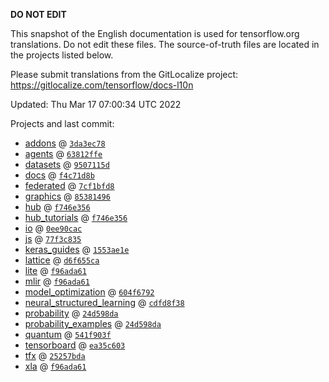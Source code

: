 __DO NOT EDIT__

This snapshot of the English documentation is used for tensorflow.org
translations. Do not edit these files. The source-of-truth files are located in
the projects listed below.

Please submit translations from the GitLocalize project: https://gitlocalize.com/tensorflow/docs-l10n

Updated: Thu Mar 17 07:00:34 UTC 2022

Projects and last commit:

- [addons](https://github.com/tensorflow/addons/tree/master/docs) @ <a href='https://github.com/tensorflow/addons/commit/3da3ec787283def1c5a63fbfd3d19cedf84d7e66'><code>3da3ec78</code></a>
- [agents](https://github.com/tensorflow/agents/tree/master/docs) @ <a href='https://github.com/tensorflow/agents/commit/63812ffee6e2622bbda595f37342053cd628495c'><code>63812ffe</code></a>
- [datasets](https://github.com/tensorflow/datasets/tree/master/docs) @ <a href='https://github.com/tensorflow/datasets/commit/9507115db943a48a3e5008605162ad6a15a230b0'><code>9507115d</code></a>
- [docs](https://github.com/tensorflow/docs/tree/master/site/en) @ <a href='https://github.com/tensorflow/docs/commit/f4c71d8b0106d203807670bf01a4599b5f7816f2'><code>f4c71d8b</code></a>
- [federated](https://github.com/tensorflow/federated/tree/main/docs) @ <a href='https://github.com/tensorflow/federated/commit/7cf1bfd8ba8e4caa8662a9e5dc6564f17cda7d60'><code>7cf1bfd8</code></a>
- [graphics](https://github.com/tensorflow/graphics/tree/master/tensorflow_graphics/g3doc) @ <a href='https://github.com/tensorflow/graphics/commit/8538149623c1d4508df52df60d48fb8b880b5fab'><code>85381496</code></a>
- [hub](https://github.com/tensorflow/hub/tree/master/docs) @ <a href='https://github.com/tensorflow/hub/commit/f746e3564159f500327da8d112fa50aa47c2fefd'><code>f746e356</code></a>
- [hub_tutorials](https://github.com/tensorflow/hub/tree/master/examples/colab) @ <a href='https://github.com/tensorflow/hub/commit/f746e3564159f500327da8d112fa50aa47c2fefd'><code>f746e356</code></a>
- [io](https://github.com/tensorflow/io/tree/master/docs) @ <a href='https://github.com/tensorflow/io/commit/0ee90cac06c25888ce238ee963201e727b75f7ea'><code>0ee90cac</code></a>
- [js](https://github.com/tensorflow/tfjs-website/tree/master/docs) @ <a href='https://github.com/tensorflow/tfjs-website/commit/77f3c835c080c051afc2f5899ba0645c05538382'><code>77f3c835</code></a>
- [keras_guides](https://github.com/tensorflow/docs/tree/snapshot-keras/site/en/guide/keras) @ <a href='https://github.com/tensorflow/docs/commit/1553ae1e4a149be71703e2ee60173b3d1e0e8c00'><code>1553ae1e</code></a>
- [lattice](https://github.com/tensorflow/lattice/tree/master/docs) @ <a href='https://github.com/tensorflow/lattice/commit/d6f655ca11523bdf38a431a386bb7c0f9dc7aacb'><code>d6f655ca</code></a>
- [lite](https://github.com/tensorflow/tensorflow/tree/master/tensorflow/lite/g3doc) @ <a href='https://github.com/tensorflow/tensorflow/commit/f96ada61b1c35b983bfa622f7bca92f55386e54d'><code>f96ada61</code></a>
- [mlir](https://github.com/tensorflow/tensorflow/tree/master/tensorflow/compiler/mlir/g3doc) @ <a href='https://github.com/tensorflow/tensorflow/commit/f96ada61b1c35b983bfa622f7bca92f55386e54d'><code>f96ada61</code></a>
- [model_optimization](https://github.com/tensorflow/model-optimization/tree/master/tensorflow_model_optimization/g3doc) @ <a href='https://github.com/tensorflow/model-optimization/commit/604f6792210bc467b5caa210ee84a425065aae71'><code>604f6792</code></a>
- [neural_structured_learning](https://github.com/tensorflow/neural-structured-learning/tree/master/g3doc) @ <a href='https://github.com/tensorflow/neural-structured-learning/commit/cdfd8f38949e938f53b89b0872ce21f5f27b1316'><code>cdfd8f38</code></a>
- [probability](https://github.com/tensorflow/probability/tree/main/tensorflow_probability/g3doc) @ <a href='https://github.com/tensorflow/probability/commit/24d598da93d13c8ad5fdbdd2d580bc367fe2da2e'><code>24d598da</code></a>
- [probability_examples](https://github.com/tensorflow/probability/tree/main/tensorflow_probability/examples/jupyter_notebooks) @ <a href='https://github.com/tensorflow/probability/commit/24d598da93d13c8ad5fdbdd2d580bc367fe2da2e'><code>24d598da</code></a>
- [quantum](https://github.com/tensorflow/quantum/tree/master/docs) @ <a href='https://github.com/tensorflow/quantum/commit/541f903fe046e560352cfe21c2b7474493341759'><code>541f903f</code></a>
- [tensorboard](https://github.com/tensorflow/tensorboard/tree/master/docs) @ <a href='https://github.com/tensorflow/tensorboard/commit/ea35c6034141ae4c0fbdd23716539a57d5447dc2'><code>ea35c603</code></a>
- [tfx](https://github.com/tensorflow/tfx/tree/master/docs) @ <a href='https://github.com/tensorflow/tfx/commit/25257bdaea950a371a16df978ce99b9c5c72aace'><code>25257bda</code></a>
- [xla](https://github.com/tensorflow/tensorflow/tree/master/tensorflow/compiler/xla/g3doc) @ <a href='https://github.com/tensorflow/tensorflow/commit/f96ada61b1c35b983bfa622f7bca92f55386e54d'><code>f96ada61</code></a>

